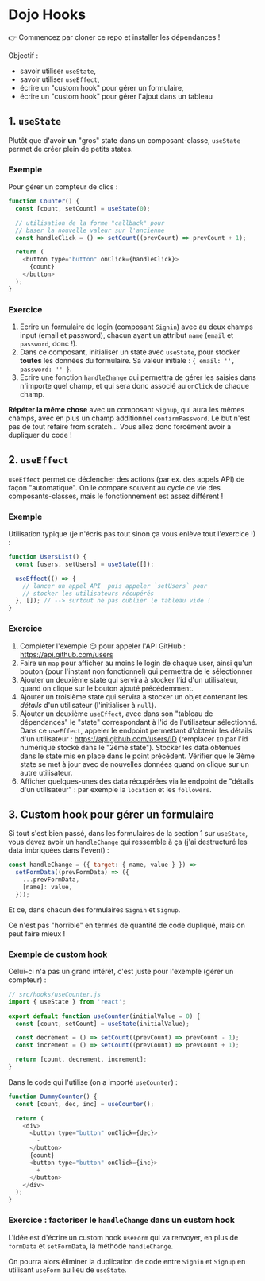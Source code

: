 # Dojo Hooks

:point_right: Commencez par cloner ce repo et installer les dépendances !

Objectif :

- savoir utiliser `useState`,
- savoir utiliser `useEffect`,
- écrire un "custom hook" pour gérer un formulaire,
- écrire un "custom hook" pour gérer l'ajout dans un tableau

## 1. `useState`

Plutôt que d'avoir **un** "gros" state dans un composant-classe, `useState` permet de créer plein de petits states.

### Exemple

Pour gérer un compteur de clics :

```javascript
function Counter() {
  const [count, setCount] = useState(0);

  // utilisation de la forme "callback" pour
  // baser la nouvelle valeur sur l'ancienne
  const handleClick = () => setCount((prevCount) => prevCount + 1);

  return (
    <button type="button" onClick={handleClick}>
      {count}
    </button>
  );
}
```

### Exercice

1. Ecrire un formulaire de login (composant `Signin`) avec au deux champs input (email et password), chacun ayant un attribut `name` (`email` et `password`, donc !).
2. Dans ce composant, initialiser un state avec `useState`, pour stocker **toutes** les données du formulaire. Sa valeur initiale : `{ email: '', password: '' }`.
3. Ecrire une fonction `handleChange` qui permettra de gérer les saisies dans n'importe quel champ, et qui sera donc associé au `onClick` de chaque champ.

**Répéter la même chose** avec un composant `Signup`, qui aura les mêmes champs, avec en plus un champ additionnel `confirmPassword`. Le but n'est pas de tout refaire from scratch... Vous allez donc forcément avoir à dupliquer du code !

## 2. `useEffect`

`useEffect` permet de déclencher des actions (par ex. des appels API) de façon "automatique". On le compare souvent au cycle de vie des composants-classes, mais le fonctionnement est assez différent !

### Exemple

Utilisation typique (je n'écris pas tout sinon ça vous enlève tout l'exercice !) :

```javascript
function UsersList() {
  const [users, setUsers] = useState([]);

  useEffect(() => {
    // lancer un appel API  puis appeler `setUsers` pour
    // stocker les utilisateurs récupérés
  }, []); // --> surtout ne pas oublier le tableau vide !
}
```

### Exercice

1. Compléter l'exemple :smirk: pour appeler l'API GitHub : <https://api.github.com/users>
2. Faire un `map` pour afficher au moins le login de chaque user, ainsi qu'un bouton (pour l'instant non fonctionnel) qui permettra de le sélectionner
3. Ajouter un deuxième state qui servira à stocker l'id d'un utilisateur, quand on clique sur le bouton ajouté précédemment.
4. Ajouter un troisième state qui servira à stocker un objet contenant les _détails_ d'un utilisateur (l'initialiser à `null`).
5. Ajouter un deuxième `useEffect`, avec dans son "tableau de dépendances" le "state" correspondant à l'id de l'utilisateur sélectionné. Dans ce `useEffect`, appeler le endpoint permettant d'obtenir les détails d'un utilisateur : <https://api.github.com/users/ID> (remplacer `ID` par l'id numérique stocké dans le "2ème state"). Stocker les data obtenues dans le state mis en place dans le point précédent. Vérifier que le 3ème state se met à jour avec de nouvelles données quand on clique sur un autre utilisateur.
6. Afficher quelques-unes des data récupérées via le endpoint de "détails d'un utilisateur" : par exemple la `location` et les `followers`.

## 3. Custom hook pour gérer un formulaire

Si tout s'est bien passé, dans les formulaires de la section 1 sur `useState`, vous devez avoir un `handleChange` qui ressemble à ça (j'ai destructuré les data imbriquées dans l'event) :

```javascript
const handleChange = ({ target: { name, value } }) =>
  setFormData((prevFormData) => ({
    ...prevFormData,
    [name]: value,
  }));
```

Et ce, dans chacun des formulaires `Signin` et `Signup`.

Ce n'est pas "horrible" en termes de quantité de code dupliqué, mais on peut faire mieux !

### Exemple de custom hook

Celui-ci n'a pas un grand intérêt, c'est juste pour l'exemple (gérer un compteur) :

```javascript
// src/hooks/useCounter.js
import { useState } from 'react';

export default function useCounter(initialValue = 0) {
  const [count, setCount] = useState(initialValue);

  const decrement = () => setCount((prevCount) => prevCount - 1);
  const increment = () => setCount((prevCount) => prevCount + 1);

  return [count, decrement, increment];
}
```

Dans le code qui l'utilise (on a importé `useCounter`) :

```javascript
function DummyCounter() {
  const [count, dec, inc] = useCounter();

  return (
    <div>
      <button type="button" onClick={dec}>
        -
      </button>
      {count}
      <button type="button" onClick={inc}>
        +
      </button>
    </div>
  );
}
```

### Exercice : factoriser le `handleChange` dans un custom hook

L'idée est d'écrire un custom hook `useForm` qui va renvoyer, en plus de `formData` et `setFormData`, la méthode `handleChange`.

On pourra alors éliminer la duplication de code entre `Signin` et `Signup` en utilisant `useForm` au lieu de `useState`.
